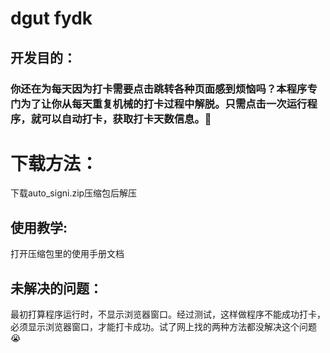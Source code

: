 # **dgut fydk**
## 开发目的：
### 你还在为每天因为打卡需要点击跳转各种页面感到烦恼吗？本程序专门为了让你从每天重复机械的打卡过程中解脱。只需点击一次运行程序，就可以自动打卡，获取打卡天数信息。🥰

# 下载方法：
下载auto_signi.zip压缩包后解压
## 使用教学:
打开压缩包里的使用手册文档
## 未解决的问题：
最初打算程序运行时，不显示浏览器窗口。经过测试，这样做程序不能成功打卡，必须显示浏览器窗口，才能打卡成功。试了网上找的两种方法都没解决这个问题😭





